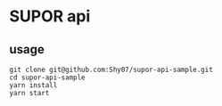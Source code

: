 # SUPOR api

## usage

```
git clone git@github.com:Shy07/supor-api-sample.git
cd supor-api-sample
yarn install
yarn start
```
